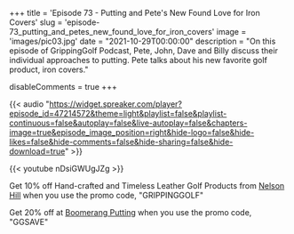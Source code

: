+++
title = 'Episode 73 - Putting and Pete's New Found Love for Iron Covers'
slug = 'episode-73_putting_and_petes_new_found_love_for_iron_covers'
image = 'images/pic03.jpg'
date = "2021-10-29T00:00:00"
description = "On this episode of GrippingGolf Podcast, Pete, John, Dave and Billy discuss their individual approaches to putting. Pete talks about his new favorite golf product, iron covers."

disableComments = true
+++

{{< audio "https://widget.spreaker.com/player?episode_id=47214572&theme=light&playlist=false&playlist-continuous=false&autoplay=false&live-autoplay=false&chapters-image=true&episode_image_position=right&hide-logo=false&hide-likes=false&hide-comments=false&hide-sharing=false&hide-download=true" >}}


{{< youtube nDsiGWUgJZg >}}



Get 10% off Hand-crafted and Timeless Leather Golf Products from [Nelson Hill](https://www.nelsonhill.co/) when you use the promo code, "GRIPPINGGOLF"

Get 20% off at [Boomerang Putting](https://www.boomerangputting.com/) when you use the promo code, "GGSAVE"